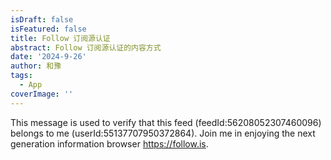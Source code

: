 ```yaml
---
isDraft: false
isFeatured: false
title: Follow 订阅源认证
abstract: Follow 订阅源认证的内容方式
date: '2024-9-26'
author: 和豫
tags:
  - App
coverImage: ''
---
```


This message is used to verify that this feed (feedId:56208052307460096) belongs to me (userId:55137707950372864). Join me in enjoying the next generation information browser https://follow.is.